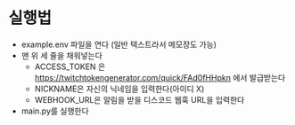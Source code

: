 # 실행법
- example.env 파일을 연다 (일반 텍스트라서 메모장도 가능)
- 맨 위 세 줄을 채워넣는다
    - ACCESS_TOKEN 은 https://twitchtokengenerator.com/quick/FAd0fHHpkn 에서 발급받는다
    - NICKNAME은 자신의 닉네임을 입력한다(아이디 X)
    - WEBHOOK_URL은 알림을 받을 디스코드 웹훅 URL을 입력한다
- main.py를 실행한다